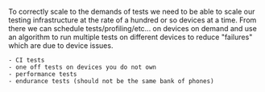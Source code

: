 To correctly scale to the demands of tests we need to be able to scale
our testing infrastructure at the rate of a hundred or so devices at a
time. From there we can schedule tests/profiling/etc... on devices on
demand and use an algorithm to run multiple tests on different devices
to reduce "failures" which are due to device issues.

    - CI tests
    - one off tests on devices you do not own
    - performance tests
    - endurance tests (should not be the same bank of phones)
